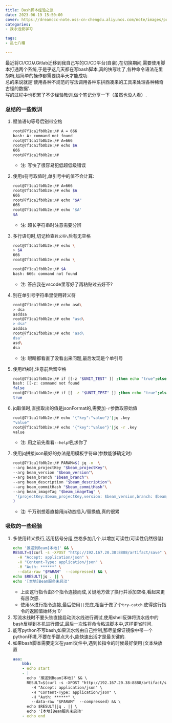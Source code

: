 ```yaml
---
title: Bash脚本经验之谈
date: 2023-06-19 15:50:00
cover: https://dreamccc-note.oss-cn-chengdu.aliyuncs.com/note/images/posts/Bash脚本经验之谈/title.png
categories:
- 我永远爱学习

tags:
- 乱七八糟

---
```


最近将CI/CD从Gitlab迁移到我自己写的CI/CD平台(自豪),在切换期间,需要使用脚本打通两个系统,于是乎这几天都在写bash脚本,真的快写吐了,各种命令语法花里胡哨,超简单的操作都需要绕半天才能成功.  
总的来说就是'使用各种不规范的写法调用各种东拼西凑来的工具来处理各种稀奇古怪的数据'.   
写的过程中也积累了不少经验教训,做个笔记分享一下（虽然也没人看）.

<!--more-->

### 总结的一些教训

1. 赋值语句等号后别带空格
    ```bash
    root@7f1ca1fb0b2e:/# A = 666
    bash: A: command not found
    root@7f1ca1fb0b2e:/# A=666
    root@7f1ca1fb0b2e:/# echo $A
    666
    root@7f1ca1fb0b2e:/# 
    ```
    - 注: 写快了很容易犯低超低级错误

2. 使用`$`符号取值时,单引号中的值不会计算:
    ```bash
    root@7f1ca1fb0b2e:/# A=666
    root@7f1ca1fb0b2e:/# echo $A
    666
    root@7f1ca1fb0b2e:/# echo "$A"
    666
    root@7f1ca1fb0b2e:/# echo '$A'
    $A
    ```
    - 注: 超长字符串时注意需要分辨
  

3. 多行语句时,切记检查`转义符\`后有无空格
    ```bash
    root@7f1ca1fb0b2e:/# echo \
    > $A
    666
    root@7f1ca1fb0b2e:/# echo \ 

    root@7f1ca1fb0b2e:/# $A
    bash: 666: command not found
    ```
    - 注: 答应我在vscode里写好了再粘贴过去好不?

4. 别在单引号字符串里使用转义符
    ```bash
    root@7f1ca1fb0b2e:/# echo asd\
    > dsa
    asddsa
    root@7f1ca1fb0b2e:/# echo "asd\
    > dsa"
    asddsa
    root@7f1ca1fb0b2e:/# echo 'asd\
    dsa'
    asd\
    dsa
    ```
    - 注: 眼睛都看直了没看出来问题,最后发现是个单引号
  
5. 使用if块时,注意前后留空格
    ```bash
    root@7f1ca1fb0b2e:/# if [[-z "$UNIT_TEST" ]] ;then echo "true";else echo "false";fi;
    bash: [[-z: command not found
    false
    root@7f1ca1fb0b2e:/# if [[ -z "$UNIT_TEST" ]] ;then echo "true";else echo "false";fi;
    true    
    ```

6. jq取值时,直接取出的值是jsonFormat的,需要加`-r`参数取原始值
    ```bash
    root@7f1ca1fb0b2e:/# echo '{"key":"value"}'|jq .key
    "value"
    root@7f1ca1fb0b2e:/# echo '{"key":"value"}'|jq -r .key
    value
    ```
    - 注: 用之前先看看`--help`吧,求你了

7. 使用jq拼接json最好的办法是用模板字符串(参数能够确定时)
    ```bash
    root@7f1ca1fb0b2e:/# PARAM=$( jq -n  \
    --arg beam_projectKey "$beam_projectKey"\
    --arg beam_version "$beam_version"\
    --arg beam_branch "$beam_branch"\
    --arg beam_description "$beam_description"\
    --arg beam_commitHash "$beam_commitHash"\
    --arg beam_imageTag "$beam_imageTag" \
     '{projectKey:$beam_projectKey,version: $beam_version,branch: $beam_branch,description: $beam_description,commitHash: $beam_commitHash,imageTag: $beam_imageTag,createUserId: "USR-000000",createUserName: "GitLab-CI"}'\
    )
    ```
   - 注: 千万别想着直接用jq动态插入/替换值,真的很累

### 吸取的一些经验

1. 多使用转义换行,活用括号分组,空格多加几个,以增加可读性(可读性仍然很低)
    ```bash
    echo '推送到Beam[本地]' && \
    RESULT=$(curl -s -XPOST "http://192.167.20.38:8888/artifact/save" \
      -H "Accept: application/json" \
      -H "Content-Type: application/json" \
      -H "Auth: ******" \
      --data-raw "$PARAM"  --compressed) && \
    echo $RESULT|jq . || \
    echo '[本地]Beam服务未启动'
    ```
    - 上面这行指令由3个指令连接而成,关键地方做了换行并添加空格,看起来更有层次感.
    - 使用`&&`进行指令连接,最后使用`||`兜底,相当于做了个`try-catch`.使得这行指令的返回值始终为'0'
2. 写流水线时不要头铁直接启动流水线进行调试,使用shell反弹将流水线中的bash反弹到本机进行调试,最后一次性将命令粘进脚本中,这样更省时间.
3. 能写python不写bash,如果流水线由自己控制,那尽量保证镜像中带一个python环境,不要在乎那点大小,能快速出活才是最关键的.
4. 如果bash脚本需要定义在yaml文件中,遇到长指令的时候最好使用`|`文本块放置
    ```yaml
    aaa:
        bbb:
        - echo start
        - |
          echo '推送到Beam[本地]' && \
          RESULT=$(curl -s -XPOST "http://192.167.20.38:8888/artifact/save" \
            -H "Accept: application/json" \
            -H "Content-Type: application/json" \
            -H "Auth: ******" \
            --data-raw "$PARAM"  --compressed) && \
          echo $RESULT|jq . || \
          echo '[本地]Beam服务未启动'
        - echo end
    ```